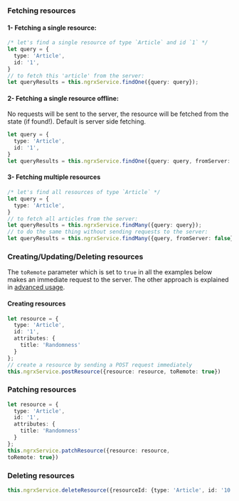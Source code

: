 
### Fetching resources

#### 1- Fetching a single resource:
```ts
/* let's find a single resource of type `Article` and id `1` */
let query = {
  type: 'Article',
  id: '1',
}
// to fetch this 'article' from the server:
let queryResults = this.ngrxService.findOne({query: query});
```

#### 2- Fetching a single resource offline:
No requests will be sent to the server, the resource will be fetched from the state (if found!). Default is server side fetching.

```ts
let query = {
  type: 'Article',
  id: '1',
}
let queryResults = this.ngrxService.findOne({query: query, fromServer: false});
```

#### 3- Fetching multiple resources
```ts
/* let's find all resources of type `Article` */
let query = {
  type: 'Article',
}
// to fetch all articles from the server:
let queryResults = this.ngrxService.findMany({query: query});
// to do the same thing without sending requests to the server:
let queryResults = this.ngrxService.findMany({query, fromServer: false});
```

### Creating/Updating/Deleting resources

The `toRemote` parameter which is set to `true` in all the examples below makes an immediate request to the server. The other approach is explained in [advanced usage](./advanced_usage.md).

#### Creating resources

```ts
let resource = {
  type: 'Article',
  id: '1',
  attributes: {
    title: 'Randomness'
  }
};
// create a resource by sending a POST request immediately
this.ngrxService.postResource({resource: resource, toRemote: true})
```

### Patching resources
```ts
let resource = {
  type: 'Article',
  id: '1',
  attributes: {
    title: 'Randomness'
  }
};
this.ngrxService.patchResource({resource: resource,
toRemote: true})
```

### Deleting resources
```ts
this.ngrxService.deleteResource({resourceId: {type: 'Article', id: '10'}, toRemote: true})
```
